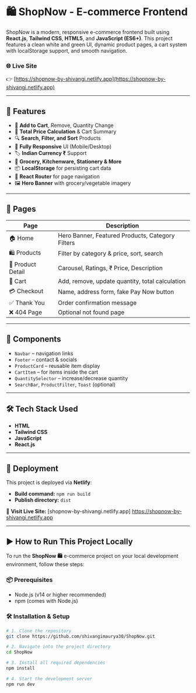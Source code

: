 # 🛍️ ShopNow - E-commerce Frontend

ShopNow is a modern, responsive e-commerce frontend built using **React.js**, **Tailwind CSS**, **HTML5**, and **JavaScript (ES6+)**. This project features a clean white and green UI, dynamic product pages, a cart system with localStorage support, and smooth navigation.

### 🌐 Live Site
👉 [https://shopnow-by-shivangi.netlify.app](https://shopnow-by-shivangi.netlify.app)

---

## 📌 Features

- 🛒 **Add to Cart**, Remove, Quantity Change
- 🧮 **Total Price Calculation** & Cart Summary
- 🔍 **Search, Filter, and Sort** Products
- 💚 **Fully Responsive** UI (Mobile/Desktop)
- 🏷️ **Indian Currency ₹** Support
- 🥦 **Grocery, Kitchenware, Stationery & More**
- 📦 **LocalStorage** for persisting cart data
- 🧭 **React Router** for page navigation
- 🖼️ **Hero Banner** with grocery/vegetable imagery
  
---

## 🧪 Pages

| Page | Description |
|------|-------------|
| 🏠 Home | Hero Banner, Featured Products, Category Filters |
| 🛍️ Products | Filter by category & price, sort, search |
| 📄 Product Detail | Carousel, Ratings, ₹ Price, Description |
| 🛒 Cart | Add, remove, update quantity, total calculation |
| 💳 Checkout | Name, address form, fake Pay Now button |
| ✅ Thank You | Order confirmation message |
| ❌ 404 Page | Optional not found page |

---

## 🧩 Components

- `Navbar` – navigation links
- `Footer` – contact & socials
- `ProductCard` – reusable item display
- `CartItem` – for items inside the cart
- `QuantitySelector` – increase/decrease quantity
- `SearchBar`, `ProductFilter`, `Toast` (optional)

---

## 🛠 Tech Stack Used
- **HTML**
- **Tailwind CSS**
- **JavaScript**
- **React.js**

---

## 🚀 Deployment

This project is deployed via **Netlify**:

- **Build command:** `npm run build`
- **Publish directory:** `dist`

🔗 **Visit Live Site:** [shopnow-by-shivangi.netlify.app] https://shopnow-by-shivangi.netlify.app


---

## ▶️ How to Run This Project Locally

To run the **ShopNow 🛍️** e-commerce project on your local development environment, follow these steps:

### 📦 Prerequisites
- Node.js (v14 or higher recommended)
- npm (comes with Node.js)

### 🛠️ Installation & Setup

```bash
# 1. Clone the repository
git clone https://github.com/shivangimaurya30/ShopNow.git

# 2. Navigate into the project directory
cd ShopNow

# 3. Install all required dependencies
npm install

# 4. Start the development server
npm run dev









